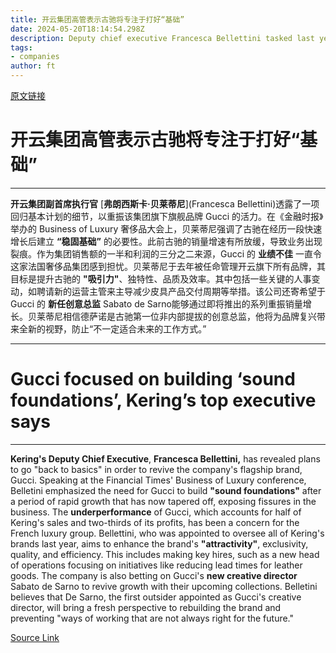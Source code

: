 ```yaml
---
title: 开云集团高管表示古驰将专注于打好“基础”
date: 2024-05-20T18:14:54.298Z
description: Deputy chief executive Francesca Bellettini tasked last year with turning around flagship brand
tags: 
- companies
author: ft
---
```


[原文链接](https://ft.com/content/086edec3-3a39-4205-91e6-16066381f6af)

# 开云集团高管表示古驰将专注于打好“基础” 

---

 **开云集团副首席执行官** [**弗朗西斯卡·贝莱蒂尼**](Francesca Bellettini)透露了一项回归基本计划的细节，以重振该集团旗下旗舰品牌 Gucci 的活力。在《金融时报》举办的 Business of Luxury 奢侈品大会上，贝莱蒂尼强调了古驰在经历一段快速增长后建立 **“稳固基础”** 的必要性。此前古驰的销量增速有所放缓，导致业务出现裂痕。作为集团销售额的一半和利润的三分之二来源，Gucci 的 **业绩不佳** 一直令这家法国奢侈品集团感到担忧。贝莱蒂尼于去年被任命管理开云旗下所有品牌，其目标是提升古驰的 **"吸引力"**、独特性、品质及效率。其中包括一些关键的人事变动，如聘请新的运营主管来主导减少皮具产品交付周期等举措。该公司还寄希望于 Gucci 的 **新任创意总监** Sabato de Sarno能够通过即将推出的系列重振销量增长。贝莱蒂尼相信德萨诺是古驰第一位非内部提拔的创意总监，他将为品牌复兴带来全新的视野，防止“不一定适合未来的工作方式。”

---

# Gucci focused on building ‘sound foundations’, Kering’s top executive says 

---

**Kering's Deputy Chief Executive**, **Francesca Bellettini,** has revealed plans to go "back to basics" in order to revive the company's flagship brand, Gucci. Speaking at the Financial Times' Business of Luxury conference, Belletini emphasized the need for Gucci to build **"sound foundations"** after a period of rapid growth that has now tapered off, exposing fissures in the business. The **underperformance** of Gucci, which accounts for half of Kering's sales and two-thirds of its profits, has been a concern for the French luxury group. Bellettini, who was appointed to oversee all of Kering's brands last year, aims to enhance the brand's **"attractivity"**, exclusivity, quality, and efficiency. This includes making key hires, such as a new head of operations focusing on initiatives like reducing lead times for leather goods. The company is also betting on Gucci's **new creative director** Sabato de Sarno to revive growth with their upcoming collections. Belletini believes that De Sarno, the first outsider appointed as Gucci's creative director, will bring a fresh perspective to rebuilding the brand and preventing "ways of working that are not always right for the future."

[Source Link](https://ft.com/content/086edec3-3a39-4205-91e6-16066381f6af)

